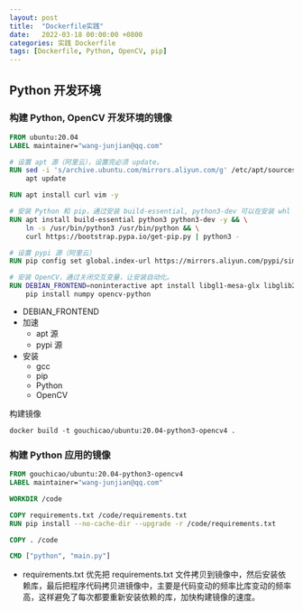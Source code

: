 ```yaml
---
layout: post
title:  "Dockerfile实践"
date:   2022-03-18 00:00:00 +0800
categories: 实践 Dockerfile
tags: [Dockerfile, Python, OpenCV, pip]
---
```


## Python 开发环境
### 构建 Python, OpenCV 开发环境的镜像
```dockerfile
FROM ubuntu:20.04
LABEL maintainer="wang-junjian@qq.com"

# 设置 apt 源（阿里云），设置完必须 update。
RUN sed -i 's/archive.ubuntu.com/mirrors.aliyun.com/g' /etc/apt/sources.list && \
    apt update

RUN apt install curl vim -y

# 安装 Python 和 pip，通过安装 build-essential, python3-dev 可以在安装 whl 依赖库需要编译时用到。
RUN apt install build-essential python3 python3-dev -y && \
    ln -s /usr/bin/python3 /usr/bin/python && \
    curl https://bootstrap.pypa.io/get-pip.py | python3 -

# 设置 pypi 源（阿里云）
RUN pip config set global.index-url https://mirrors.aliyun.com/pypi/simple/

# 安装 OpenCV，通过关闭交互变量，让安装自动化。
RUN DEBIAN_FRONTEND=noninteractive apt install libgl1-mesa-glx libglib2.0-dev -y && \
    pip install numpy opencv-python
```

* DEBIAN_FRONTEND
* 加速
    * apt 源
    * pypi 源
* 安装
    * gcc
    * pip
    * Python
    * OpenCV

构建镜像
```shell
docker build -t gouchicao/ubuntu:20.04-python3-opencv4 .
```

### 构建 Python 应用的镜像
```dockerfile
FROM gouchicao/ubuntu:20.04-python3-opencv4
LABEL maintainer="wang-junjian@qq.com"

WORKDIR /code

COPY requirements.txt /code/requirements.txt
RUN pip install --no-cache-dir --upgrade -r /code/requirements.txt

COPY . /code

CMD ["python", "main.py"]
```

* requirements.txt 优先把 requirements.txt 文件拷贝到镜像中，然后安装依赖库，最后把程序代码拷贝进镜像中，主要是代码变动的频率比库变动的频率高，这样避免了每次都要重新安装依赖的库，加快构建镜像的速度。
